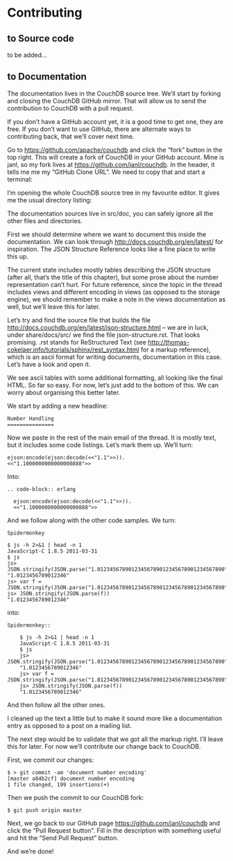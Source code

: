 # Contributing 
## to Source code
to be added...

## to Documentation
The documentation lives in the CouchDB source tree. We’ll start by forking and closing the CouchDB GitHub mirror. That will allow us to send the contribution to CouchDB with a pull request.

If you don’t have a GitHub account yet, it is a good time to get one, they are free. If you don’t want to use GitHub, there are alternate ways to contributing back, that we’ll cover next time.

Go to https://github.com/apache/couchdb and click the “fork” button in the top right. This will create a fork of CouchDB in your GitHub account. Mine is janl, so my fork lives at https://github.com/janl/couchdb. In the header, it tells me me my “GitHub Clone URL”. We need to copy that and start a terminal:

I’m opening the whole CouchDB source tree in my favourite editor. It gives me the usual directory listing:

The documentation sources live in src/doc, you can safely ignore all the other files and directories.

First we should determine where we want to document this inside the documentation. We can look through http://docs.couchdb.org/en/latest/ for inspiration. The JSON Structure Reference looks like a fine place to write this up.

The current state includes mostly tables describing the JSON structure (after all, that’s the title of this chapter), but some prose about the number representation can’t hurt. For future reference, since the topic in the thread includes views and different encoding in views (as opposed to the storage engine), we should remember to make a note in the views documentation as well, but we’ll leave this for later.

Let’s try and find the source file that builds the file http://docs.couchdb.org/en/latest/json-structure.html – we are in luck, under share/docs/src/ we find the file json-structure.rst. That looks promising. .rst stands for ReStructured Text (see http://thomas-cokelaer.info/tutorials/sphinx/rest_syntax.html for a markup reference), which is an ascii format for writing documents, documentation in this case. Let’s have a look and open it.

We see ascii tables with some additional formatting, all looking like the final HTML. So far so easy. For now, let’s just add to the bottom of this. We can worry about organising this better later.

We start by adding a new headline:
```
Number Handling
===============
```
Now we paste in the rest of the main email of the thread. It is mostly text, but it includes some code listings. Let’s mark them up. We’ll turn:
```
ejson:encode(ejson:decode(<<"1.1">>)).
<<"1.1000000000000000888">>
```
Into:
```
.. code-block:: erlang

  ejson:encode(ejson:decode(<<"1.1">>)).
  <<"1.1000000000000000888">>
```
And we follow along with the other code samples. We turn:
```
Spidermonkey

$ js -h 2>&1 | head -n 1
JavaScript-C 1.8.5 2011-03-31
$ js
js> JSON.stringify(JSON.parse("1.01234567890123456789012345678901234567890"))
"1.0123456789012346"
js> var f = JSON.stringify(JSON.parse("1.01234567890123456789012345678901234567890"))
js> JSON.stringify(JSON.parse(f))
"1.0123456789012346"
```
into:
```
Spidermonkey::

    $ js -h 2>&1 | head -n 1
    JavaScript-C 1.8.5 2011-03-31
    $ js
    js> JSON.stringify(JSON.parse("1.01234567890123456789012345678901234567890"))
    "1.0123456789012346"
    js> var f = JSON.stringify(JSON.parse("1.01234567890123456789012345678901234567890"))
    js> JSON.stringify(JSON.parse(f))
    "1.0123456789012346"
```
And then follow all the other ones.

I cleaned up the text a little but to make it sound more like a documentation entry as opposed to a post on a mailing list.

The next step would be to validate that we got all the markup right. I’ll leave this for later. For now we’ll contribute our change back to CouchDB.

First, we commit our changes:
```
$ > git commit -am 'document number encoding'
[master a84b2cf] document number encoding
1 file changed, 199 insertions(+)
```
Then we push the commit to our CouchDB fork:
```
$ git push origin master
```
Next, we go back to our GitHub page https://github.com/janl/couchdb and click the “Pull Request button”. Fill in the description with something useful and hit the “Send Pull Request” button.

And we’re done!
